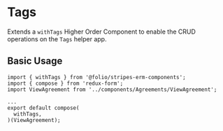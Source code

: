 # Tags

Extends a `withTags` Higher Order Component to enable the CRUD operations on the `Tags` helper app.

## Basic Usage

```
import { withTags } from '@folio/stripes-erm-components';
import { compose } from 'redux-form';
import ViewAgreement from '../components/Agreements/ViewAgreement';

...
export default compose(
  withTags,
)(ViewAgreement);
```
